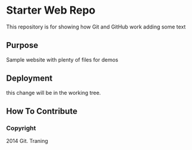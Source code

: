 # Starter Web Repo

This repository is for showing how Git and GitHub work
adding some text
## Purpose

Sample website with plenty of files for demos

## Deployment
this change will be in the working tree.

## How To Contribute

### Copyright
2014 Git. Traning
